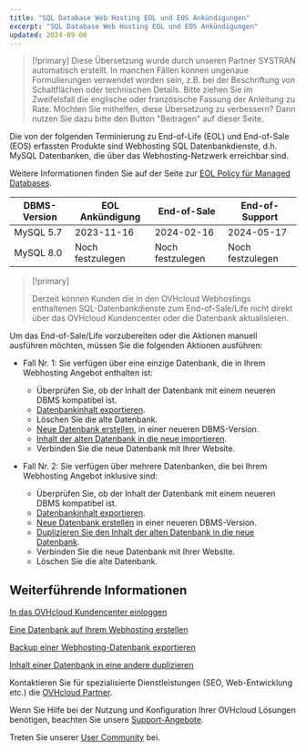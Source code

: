 ```yaml
---
title: "SQL Database Web Hosting EOL und EOS Ankündigungen"
excerpt: "SQL Database Web Hosting EOL und EOS Ankündigungen"
updated: 2024-09-06
---
```


> [!primary]
> Diese Übersetzung wurde durch unseren Partner SYSTRAN automatisch erstellt. In manchen Fällen können ungenaue Formulierungen verwendet worden sein, z.B. bei der Beschriftung von Schaltflächen oder technischen Details. Bitte ziehen Sie im Zweifelsfall die englische oder französische Fassung der Anleitung zu Rate. Möchten Sie mithelfen, diese Übersetzung zu verbessern? Dann nutzen Sie dazu bitte den Button "Beitragen" auf dieser Seite.
>

Die von der folgenden Terminierung zu End-of-Life (EOL) und End-of-Sale (EOS) erfassten Produkte sind Webhosting SQL Datenbankdienste, d.h. MySQL Datenbanken, die über das Webhosting-Netzwerk erreichbar sind.

Weitere Informationen finden Sie auf der Seite zur [EOL Policy für Managed Databases](/pages/web_cloud/web_cloud_databases/eol-policy).

|DBMS-Version|EOL Ankündigung|End-of-Sale|End-of-Support|
|---|---|---|---|
|MySQL 5.7|2023-11-16|2024-02-16|2024-05-17|
|MySQL 8.0|Noch festzulegen|Noch festzulegen|Noch festzulegen|

> [!primary]
>
> Derzeit können Kunden die in den OVHcloud Webhostings enthaltenen SQL-Datenbankdienste zum End-of-Sale/Life nicht direkt über das OVHcloud Kundencenter oder die Datenbank aktualisieren.
>

Um das End-of-Sale/Life vorzubereiten oder die Aktionen manuell ausführen möchten, müssen Sie die folgenden Aktionen ausführen:

- Fall Nr. 1: Sie verfügen über eine einzige Datenbank, die in Ihrem Webhosting Angebot enthalten ist:
    - Überprüfen Sie, ob der Inhalt der Datenbank mit einem neueren DBMS kompatibel ist.
    - [Datenbankinhalt exportieren](/pages/web_cloud/web_hosting/sql_database_export).
    - Löschen Sie die alte Datenbank.
    - [Neue Datenbank erstellen](/pages/web_cloud/web_hosting/sql_create_database), in einer neueren DBMS-Version.
    - [Inhalt der alten Datenbank in die neue importieren](/pages/web_cloud/web_hosting/sql_importing_mysql_database).
    - Verbinden Sie die neue Datenbank mit Ihrer Website.

- Fall Nr. 2: Sie verfügen über mehrere Datenbanken, die bei Ihrem Webhosting Angebot inklusive sind:
    - Überprüfen Sie, ob der Inhalt der Datenbank mit einem neueren DBMS kompatibel ist.
    - [Datenbankinhalt exportieren](/pages/web_cloud/web_hosting/sql_database_export).
    - [Neue Datenbank erstellen](/pages/web_cloud/web_hosting/sql_create_database) in einer neueren DBMS-Version.
    - [Duplizieren Sie den Inhalt der alten Datenbank in die neue Datenbank](/pages/web_cloud/web_hosting/copy_database).
    - Verbinden Sie die neue Datenbank mit Ihrer Website.
    - Löschen Sie die alte Datenbank.

## Weiterführende Informationen

[In das OVHcloud Kundencenter einloggen](/pages/account_and_service_management/account_information/ovhcloud-account-login)

[Eine Datenbank auf Ihrem Webhosting erstellen](/pages/web_cloud/web_hosting/sql_create_database)

[Backup einer Webhosting-Datenbank exportieren](/pages/web_cloud/web_hosting/sql_database_export)

[Inhalt einer Datenbank in eine andere duplizieren](/pages/web_cloud/web_hosting/copy_database)

Kontaktieren Sie für spezialisierte Dienstleistungen (SEO, Web-Entwicklung etc.) die [OVHcloud Partner](/links/partner).

Wenn Sie Hilfe bei der Nutzung und Konfiguration Ihrer OVHcloud Lösungen benötigen, beachten Sie unsere [Support-Angebote](/links/support).

Treten Sie unserer [User Community](/links/community) bei.
